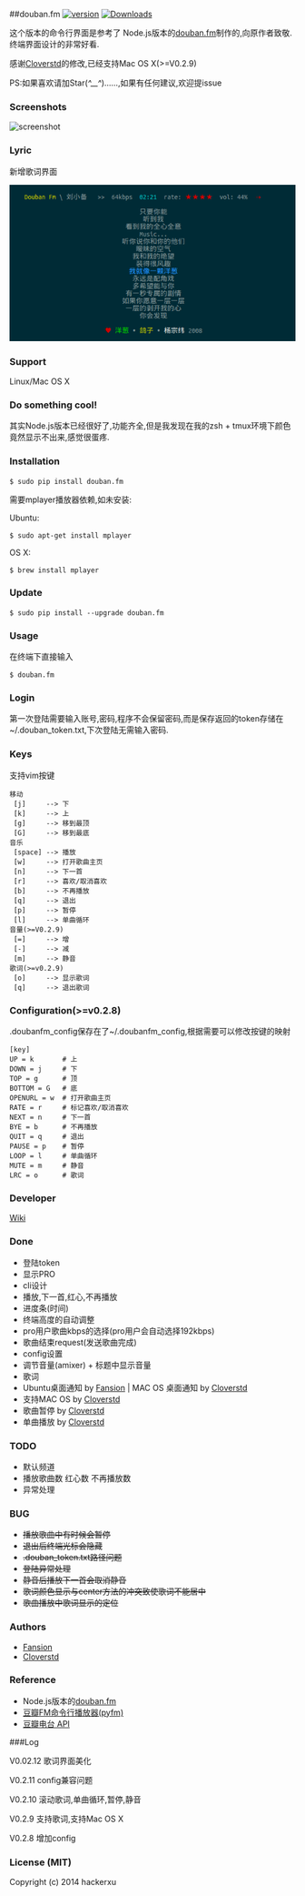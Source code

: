 ##douban.fm [![version](https://pypip.in/version/douban.fm/badge.svg)](https://pypi.python.org/pypi/douban.fm) [![Downloads](https://pypip.in/download/douban.fm/badge.png)](https://pypi.python.org/pypi/douban.fm)


这个版本的命令行界面是参考了 Node.js版本的[douban.fm](https://github.com/turingou/douban.fm)制作的,向原作者致敬.终端界面设计的非常好看.


感谢[Cloverstd](https://github.com/cloverstd)的修改,已经支持Mac OS X(>=V0.2.9)

PS:如果喜欢请加Star(*^__^*)……,如果有任何建议,欢迎提issue

### Screenshots

![screenshot](https://raw.githubusercontent.com/taizilongxu/douban.fm/master/img/out.gif)

### Lyric

新增歌词界面

![Lyric](img/5.png)

### Support

Linux/Mac OS X

### Do something cool!

其实Node.js版本已经很好了,功能齐全,但是我发现在我的zsh + tmux环境下颜色竟然显示不出来,感觉很蛋疼.

### Installation

    $ sudo pip install douban.fm

需要mplayer播放器依赖,如未安装:

Ubuntu:

    $ sudo apt-get install mplayer

OS X:

    $ brew install mplayer

### Update

    $ sudo pip install --upgrade douban.fm

### Usage

在终端下直接输入

    $ douban.fm

### Login

第一次登陆需要输入账号,密码,程序不会保留密码,而是保存返回的token存储在~/.douban_token.txt,下次登陆无需输入密码.

### Keys

支持vim按键

```
移动
 [j]     --> 下
 [k]     --> 上
 [g]     --> 移到最顶
 [G]     --> 移到最底
音乐
 [space] --> 播放
 [w]     --> 打开歌曲主页
 [n]     --> 下一首
 [r]     --> 喜欢/取消喜欢
 [b]     --> 不再播放
 [q]     --> 退出
 [p]     --> 暂停
 [l]     --> 单曲循环
音量(>=V0.2.9)
 [=]     --> 增
 [-]     --> 减
 [m]     --> 静音
歌词(>=v0.2.9)
 [o]     --> 显示歌词
 [q]     --> 退出歌词
```

### Configuration(>=v0.2.8)

.doubanfm_config保存在了~/.doubanfm_config,根据需要可以修改按键的映射

```
[key]
UP = k       # 上
DOWN = j     # 下
TOP = g      # 顶
BOTTOM = G   # 底
OPENURL = w  # 打开歌曲主页
RATE = r     # 标记喜欢/取消喜欢
NEXT = n     # 下一首
BYE = b      # 不再播放
QUIT = q     # 退出
PAUSE = p    # 暂停
LOOP = l     # 单曲循环
MUTE = m     # 静音
LRC = o      # 歌词
```

### Developer

[Wiki](https://github.com/taizilongxu/douban.fm/wiki)

### Done

* 登陆token
* 显示PRO
* cli设计
* 播放,下一首,红心,不再播放
* 进度条(时间)
* 终端高度的自动调整
* pro用户歌曲kbps的选择(pro用户会自动选择192kbps)
* 歌曲结束request(发送歌曲完成)
* config设置
* 调节音量(amixer) + 标题中显示音量
* 歌词
* Ubuntu桌面通知 by [Fansion](https://github.com/Fansion) | MAC OS 桌面通知 by [Cloverstd](https://github.com/cloverstd)
* 支持MAC OS by [Cloverstd](https://github.com/cloverstd)
* 歌曲暂停 by [Cloverstd](https://github.com/cloverstd)
* 单曲播放 by [Cloverstd](https://github.com/cloverstd)

### TODO

* 默认频道
* 播放歌曲数 红心数 不再播放数
* 异常处理

### BUG

* ~~播放歌曲中有时候会暂停~~
* ~~退出后终端光标会隐藏~~
* ~~.douban_token.txt路径问题~~
* ~~登陆异常处理~~
* ~~静音后播放下一首会取消静音~~
* ~~歌词颜色显示与center方法的冲突致使歌词不能居中~~
* ~~歌曲播放中歌词显示的定位~~

### Authors

* [Fansion](https://github.com/Fansion)
* [Cloverstd](https://github.com/cloverstd)

### Reference

* Node.js版本的[douban.fm](https://github.com/turingou/douban.fm)
* [豆瓣FM命令行播放器(pyfm)](https://github.com/skyline75489/pyfm)
* [豆瓣电台 API](https://github.com/zonyitoo/doubanfm-qt/wiki/%E8%B1%86%E7%93%A3FM-API)

###Log

V0.02.12 歌词界面美化

V0.2.11 config兼容问题

V0.2.10 滚动歌词,单曲循环,暂停,静音

V0.2.9 支持歌词,支持Mac OS X

V0.2.8 增加config

### License (MIT)

Copyright (c) 2014 hackerxu
